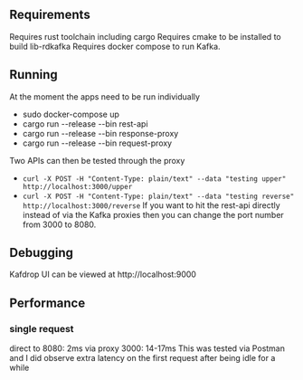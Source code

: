 
## Requirements
Requires rust toolchain including cargo
Requires cmake to be installed to build lib-rdkafka
Requires docker compose to run Kafka.

## Running
At the moment the apps need to be run individually
- sudo docker-compose up
- cargo run --release --bin rest-api
- cargo run --release --bin response-proxy
- cargo run --release --bin request-proxy

Two APIs can then be tested through the proxy
- `curl -X POST -H "Content-Type: plain/text" --data "testing upper" http://localhost:3000/upper`
- `curl -X POST -H "Content-Type: plain/text" --data "testing reverse" http://localhost:3000/reverse`
If you want to hit the rest-api directly instead of via the Kafka proxies then you can change the port number from 3000 to 8080.

## Debugging
Kafdrop UI can be viewed at http://localhost:9000

## Performance
### single request
direct to 8080: 2ms
via proxy 3000: 14-17ms
This was tested via Postman and I did observe extra latency on the first request after being idle for a while
